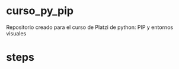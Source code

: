 # curso_py_pip
Repositorio creado para el curso de Platzi de python: PIP y entornos visuales

# steps
